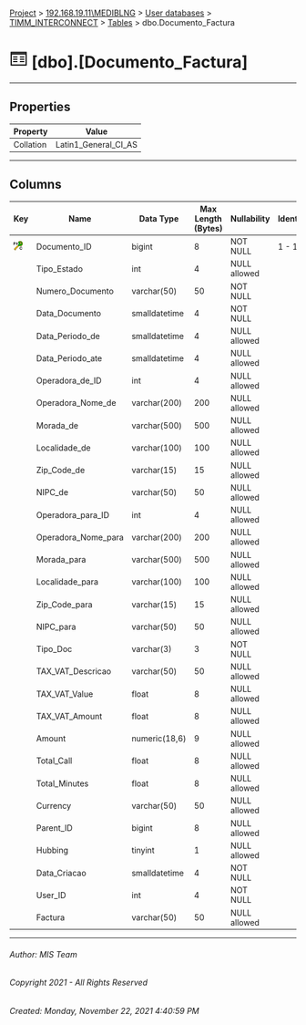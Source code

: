 #### 

[Project](../../../../index.md) > [192.168.19.11\\MEDIBLNG](../../../index.md) > [User databases](../../index.md) > [TIMM_INTERCONNECT](../index.md) > [Tables](Tables.md) > dbo.Documento_Factura

# ![Tables](../../../../Images/Table32.png) [dbo].[Documento_Factura]

---

## <a name="#properties"></a>Properties

| Property | Value |
|---|---|
| Collation | Latin1_General_CI_AS |


---

## <a name="#columns"></a>Columns

| Key | Name | Data Type | Max Length (Bytes) | Nullability | Identity | Default |
|---|---|---|---|---|---|---|
| [![Cluster Primary Key PK_Documento: Documento_ID](../../../../Images/pkcluster.png)](#indexes) | Documento_ID | bigint | 8 | NOT NULL | 1 - 1 |  |
|  | Tipo_Estado | int | 4 | NULL allowed |  |  |
|  | Numero_Documento | varchar(50) | 50 | NOT NULL |  |  |
|  | Data_Documento | smalldatetime | 4 | NOT NULL |  |  |
|  | Data_Periodo_de | smalldatetime | 4 | NULL allowed |  |  |
|  | Data_Periodo_ate | smalldatetime | 4 | NULL allowed |  |  |
|  | Operadora_de_ID | int | 4 | NULL allowed |  |  |
|  | Operadora_Nome_de | varchar(200) | 200 | NULL allowed |  |  |
|  | Morada_de | varchar(500) | 500 | NULL allowed |  |  |
|  | Localidade_de | varchar(100) | 100 | NULL allowed |  |  |
|  | Zip_Code_de | varchar(15) | 15 | NULL allowed |  |  |
|  | NIPC_de | varchar(50) | 50 | NULL allowed |  |  |
|  | Operadora_para_ID | int | 4 | NULL allowed |  |  |
|  | Operadora_Nome_para | varchar(200) | 200 | NULL allowed |  |  |
|  | Morada_para | varchar(500) | 500 | NULL allowed |  |  |
|  | Localidade_para | varchar(100) | 100 | NULL allowed |  |  |
|  | Zip_Code_para | varchar(15) | 15 | NULL allowed |  |  |
|  | NIPC_para | varchar(50) | 50 | NULL allowed |  |  |
|  | Tipo_Doc | varchar(3) | 3 | NOT NULL |  |  |
|  | TAX_VAT_Descricao | varchar(50) | 50 | NULL allowed |  |  |
|  | TAX_VAT_Value | float | 8 | NULL allowed |  |  |
|  | TAX_VAT_Amount | float | 8 | NULL allowed |  |  |
|  | Amount | numeric(18,6) | 9 | NULL allowed |  |  |
|  | Total_Call | float | 8 | NULL allowed |  |  |
|  | Total_Minutes | float | 8 | NULL allowed |  |  |
|  | Currency | varchar(50) | 50 | NULL allowed |  |  |
|  | Parent_ID | bigint | 8 | NULL allowed |  |  |
|  | Hubbing | tinyint | 1 | NULL allowed |  | ((0)) |
|  | Data_Criacao | smalldatetime | 4 | NOT NULL |  |  |
|  | User_ID | int | 4 | NOT NULL |  |  |
|  | Factura | varchar(50) | 50 | NULL allowed |  |  |


---

###### Author:  MIS Team

###### Copyright 2021 - All Rights Reserved

###### Created: Monday, November 22, 2021 4:40:59 PM

